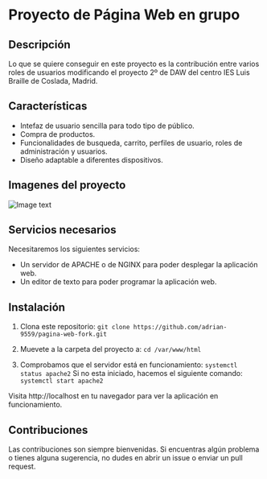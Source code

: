 # Proyecto de Página Web en grupo

## Descripción
Lo que se quiere conseguir en este proyecto es la contribución entre varios roles de usuarios modificando el proyecto 2º de DAW del centro IES Luis Braille de Coslada, Madrid.

## Características

 - Intefaz de usuario sencilla para todo tipo de público.
 - Compra de productos.
 - Funcionalidades de busqueda, carrito, perfiles de usuario, roles de administración y usuarios.
 - Diseño adaptable a diferentes dispositivos.

## Imagenes del proyecto
![Image text]([https://github.com/adrian-9559/pagina-web-fork/blob/main/Public/IMAGE/paginaWeb.png])

## Servicios necesarios
 Necesitaremos los siguientes servicios:
  - Un servidor de APACHE o de NGINX para poder desplegar la aplicación web.
  - Un editor de texto para poder programar la aplicación web.

## Instalación
  1. Clona este repositorio:  `git clone https://github.com/adrian-9559/pagina-web-fork.git`

  2. Muevete a la carpeta del proyecto a: `cd /var/www/html`

  3. Comprobamos que el servidor está en funcionamiento: `systemctl status apache2`
       Si no esta iniciado, hacemos el siguiente comando: `systemctl start apache2`

Visita http://localhost en tu navegador para ver la aplicación en funcionamiento.

## Contribuciones

Las contribuciones son siempre bienvenidas. Si encuentras algún problema o tienes alguna sugerencia, no dudes en abrir un issue o enviar un pull request.
